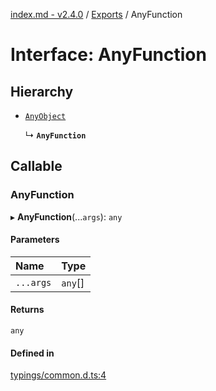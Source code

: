 [index.md - v2.4.0](../README.md) / [Exports](../modules.md) / AnyFunction

# Interface: AnyFunction

## Hierarchy

-   [`AnyObject`](../modules.md#anyobject)

    ↳ **`AnyFunction`**

## Callable

### AnyFunction

▸ **AnyFunction**(...`args`): `any`

#### Parameters

| Name      | Type    |
| :-------- | :------ |
| `...args` | `any`[] |

#### Returns

`any`

#### Defined in

[typings/common.d.ts:4](https://github.com/saqqdy/js-cool/blob/ff4a54d/typings/common.d.ts#L4)
